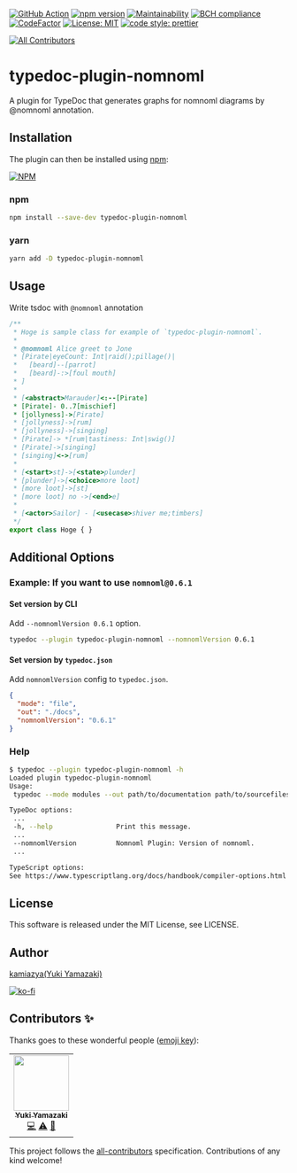 [![GitHub Action](https://github.com/kamiazya/typedoc-plugin-nomnoml/workflows/Node%20CI/badge.svg)](https://github.com/kamiazya/typedoc-plugin-nomnoml/actions?workflow=Node+CI) [![npm version](https://badge.fury.io/js/typedoc-plugin-nomnoml.svg)](https://badge.fury.io/js/typedoc-plugin-nomnoml) [![Maintainability](https://api.codeclimate.com/v1/badges/330fef9d4d98238e09c1/maintainability)](https://codeclimate.com/github/kamiazya/typedoc-plugin-nomnoml/maintainability) [![BCH compliance](https://bettercodehub.com/edge/badge/kamiazya/typedoc-plugin-nomnoml?branch=master)](https://bettercodehub.com/) [![CodeFactor](https://www.codefactor.io/repository/github/kamiazya/typedoc-plugin-nomnoml/badge)](https://www.codefactor.io/repository/github/kamiazya/typedoc-plugin-nomnoml) [![License: MIT](https://img.shields.io/badge/License-MIT-yellow.svg)](https://opensource.org/licenses/MIT) [![code style: prettier](https://img.shields.io/badge/code_style-prettier-ff69b4.svg)](https://github.com/prettier/prettier)
<!-- ALL-CONTRIBUTORS-BADGE:START - Do not remove or modify this section -->
[![All Contributors](https://img.shields.io/badge/all_contributors-1-orange.svg?style=flat-square)](#contributors-)
<!-- ALL-CONTRIBUTORS-BADGE:END -->

# typedoc-plugin-nomnoml

A plugin for TypeDoc that generates graphs for nomnoml diagrams by @nomnoml annotation.

## Installation

The plugin can then be installed using [npm](https://www.npmjs.com/):

[![NPM](https://nodei.co/npm/typedoc-plugin-nomnoml.png)](https://nodei.co/npm/typedoc-plugin-nomnoml/)

### npm

```bash
npm install --save-dev typedoc-plugin-nomnoml
```

### yarn

```bash
yarn add -D typedoc-plugin-nomnoml
```

## Usage

Write tsdoc with `@nomnoml` annotation

```typescript
/**
 * Hoge is sample class for example of `typedoc-plugin-nomnoml`.
 *
 * @nomnoml Alice greet to Jone
 * [Pirate|eyeCount: Int|raid();pillage()|
 *   [beard]--[parrot]
 *   [beard]-:>[foul mouth]
 * ]
 *
 * [<abstract>Marauder]<:--[Pirate]
 * [Pirate]- 0..7[mischief]
 * [jollyness]->[Pirate]
 * [jollyness]->[rum]
 * [jollyness]->[singing]
 * [Pirate]-> *[rum|tastiness: Int|swig()]
 * [Pirate]->[singing]
 * [singing]<->[rum]
 *
 * [<start>st]->[<state>plunder]
 * [plunder]->[<choice>more loot]
 * [more loot]->[st]
 * [more loot] no ->[<end>e]
 *
 * [<actor>Sailor] - [<usecase>shiver me;timbers]
 */
export class Hoge { }
```

## Additional Options

### Example: If you want to use `nomnoml@0.6.1`

#### Set version by CLI

Add `--nomnomlVersion 0.6.1` option.

```bash
typedoc --plugin typedoc-plugin-nomnoml --nomnomlVersion 0.6.1
```

#### Set version by `typedoc.json`

Add `nomnomlVersion` config to `typedoc.json`.

```json
{
  "mode": "file",
  "out": "./docs",
  "nomnomlVersion": "0.6.1"
}
```

### Help

```bash
$ typedoc --plugin typedoc-plugin-nomnoml -h
Loaded plugin typedoc-plugin-nomnoml
Usage:
 typedoc --mode modules --out path/to/documentation path/to/sourcefiles

TypeDoc options:
 ...
 -h, --help                Print this message.
 ...
 --nomnomlVersion          Nomnoml Plugin: Version of nomnoml.
 ...

TypeScript options:
See https://www.typescriptlang.org/docs/handbook/compiler-options.html
```

## License

This software is released under the MIT License, see LICENSE.

## Author

[kamiazya(Yuki Yamazaki)](https://github.com/kamiazya)

[![ko-fi](https://www.ko-fi.com/img/githubbutton_sm.svg)](https://ko-fi.com/W7W5VDNO)

## Contributors ✨

Thanks goes to these wonderful people ([emoji key](https://allcontributors.org/docs/en/emoji-key)):

<!-- ALL-CONTRIBUTORS-LIST:START - Do not remove or modify this section -->
<!-- prettier-ignore-start -->
<!-- markdownlint-disable -->
<table>
  <tr>
    <td align="center"><a href="http://blog.kamiazya.tech/"><img src="https://avatars0.githubusercontent.com/u/35218186?v=4" width="100px;" alt=""/><br /><sub><b>Yuki Yamazaki</b></sub></a><br /><a href="https://github.com/kamiazya/typedoc-plugin-nomnoml/commits?author=kamiazya" title="Code">💻</a> <a href="https://github.com/kamiazya/typedoc-plugin-nomnoml/commits?author=kamiazya" title="Tests">⚠️</a> <a href="https://github.com/kamiazya/typedoc-plugin-nomnoml/commits?author=kamiazya" title="Documentation">📖</a></td>
  </tr>
</table>

<!-- markdownlint-enable -->
<!-- prettier-ignore-end -->
<!-- ALL-CONTRIBUTORS-LIST:END -->

This project follows the [all-contributors](https://github.com/all-contributors/all-contributors) specification. Contributions of any kind welcome!
